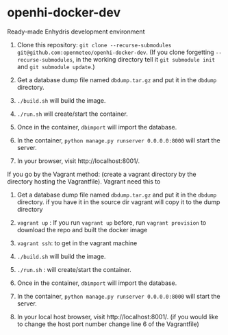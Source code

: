 # openhi-docker-dev

Ready-made Enhydris development environment

1. Clone this repository: `git clone --recurse-submodules git@github.com:openmeteo/openhi-docker-dev`.
   (If you clone forgetting `--recurse-submodules`, in the working
   directory tell it `git submodule init` and `git submodule update`.)

2. Get a database dump file named `dbdump.tar.gz` and put it in the
   `dbdump` directory.

3. `./build.sh` will build the image.

4. `./run.sh` will create/start the container.

5. Once in the container, `dbimport` will import the database.

6. In the container, `python manage.py runserver 0.0.0.0:8000` will start the
   server.

7. In your browser, visit http://localhost:8001/.

If you go by the Vagrant method: (create a vagrant directory by the directory hosting the Vagrantfile). Vagrant need this to 

1. Get a database dump file named `dbdump.tar.gz` and put it in the
   `dbdump` directory. if you have it in the source dir vagrant will copy it to the dump directory

2. `vagrant up` : If you run `vagrant up` before, run `vagrant provision` to download the repo and built the docker image

3. `vagrant ssh`: to get in the vagrant machine 

4. `./build.sh` will build the image.

5. `./run.sh` : will create/start the container.

6. Once in the container, `dbimport` will import the database.

7. In the container, `python manage.py runserver 0.0.0.0:8000` will start the server.

8. In your local host browser, visit http://localhost:8001/. (if you would like to change the host port number change line 6 of the Vagrantfile)
